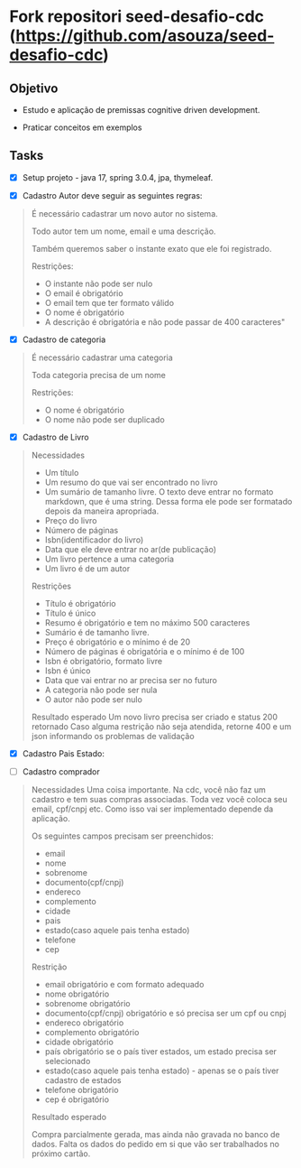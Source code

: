 # Fork repositori seed-desafio-cdc (https://github.com/asouza/seed-desafio-cdc)



## Objetivo

- Estudo e aplicação de premissas cognitive driven development.

- Praticar conceitos em exemplos


## Tasks

- [x] Setup projeto - java 17, spring 3.0.4, jpa, thymeleaf.

- [x]  Cadastro Autor deve seguir as seguintes regras:

 > É necessário cadastrar um novo autor no sistema. 
 > 
 >  Todo autor tem um nome, email e uma descrição. 
 >  
 >   Também queremos saber o instante exato que ele foi registrado.
 > 
 >  Restrições:
 > 
 >  - O instante não pode ser nulo
 >  - O email é obrigatório
 >  - O email tem que ter formato válido
 >  - O nome é obrigatório
 >  - A descrição é obrigatória e não pode passar de 400 caracteres"

- [x] Cadastro de categoria

> É necessário cadastrar uma  categoria
> 
> Toda categoria precisa de um nome
> 
> Restrições:
> 
> - O nome é obrigatório
> - O nome não pode ser duplicado
> 


- [x] Cadastro de Livro

>
> Necessidades
>  
> - Um título
> - Um resumo do que vai ser encontrado no livro
> - Um sumário de tamanho livre. O texto deve entrar no formato markdown, que é uma string. Dessa forma ele pode ser formatado depois da maneira apropriada.
> - Preço do livro
> - Número de páginas
> - Isbn(identificador do livro)
> - Data que ele deve entrar no ar(de publicação)
> - Um livro pertence a uma categoria
> - Um livro é de um autor
> 
> Restrições
> 
> - Título é obrigatório
> - Título é único
> - Resumo é obrigatório e tem no máximo 500 caracteres
> - Sumário é de tamanho livre.
> - Preço é obrigatório e o mínimo é de 20
> - Número de páginas é obrigatória e o mínimo é de 100
> - Isbn é obrigatório, formato livre
> - Isbn é único
> - Data que vai entrar no ar precisa ser no futuro
> - A categoria não pode ser nula
> - O autor não pode ser nulo
> 
> 
> Resultado esperado
> Um novo livro precisa ser criado e status 200 retornado
> Caso alguma restrição não seja atendida, retorne 400 e um json informando os problemas de validação
> 

- [x] Cadastro Pais Estado:



- [ ] Cadastro comprador

>
> Necessidades
> Uma coisa importante. 
> Na cdc, você não faz um cadastro e tem suas compras associadas. 
> Toda vez você coloca seu email, cpf/cnpj etc. 
> Como isso vai ser implementado depende da aplicação.
> 
> Os seguintes campos precisam ser preenchidos:
> 
> - email
> - nome
> - sobrenome
> - documento(cpf/cnpj)
> - endereco
> - complemento
> - cidade
> - pais
> - estado(caso aquele pais tenha estado)
> - telefone
> - cep
> 
> Restrição
> 
> - email obrigatório e com formato adequado
> - nome obrigatório
> - sobrenome obrigatório
> - documento(cpf/cnpj) obrigatório e só precisa ser um cpf ou cnpj
> - endereco obrigatório
> - complemento obrigatório
> - cidade obrigatório
> - país obrigatório se o país tiver estados, um estado precisa ser selecionado
> - estado(caso aquele pais tenha estado) - apenas se o país tiver cadastro de estados
> - telefone obrigatório
> - cep é obrigatório
> 
> Resultado esperado
> 
> Compra parcialmente gerada, mas ainda não gravada no banco de dados. Falta os dados do pedido em si que vão ser trabalhados no próximo cartão.
